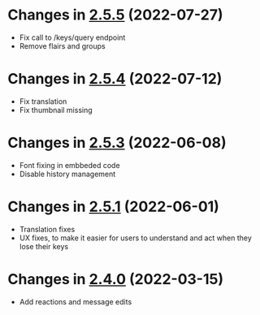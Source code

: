 # Changes in [2.5.5](https://github.com/tchapgouv/matrix-react-sdk/releases/tag/2.5.5-tchap) (2022-07-27)

-   Fix call to /keys/query endpoint
-   Remove flairs and groups

# Changes in [2.5.4](https://github.com/tchapgouv/matrix-react-sdk/releases/tag/2.5.4-tchap) (2022-07-12)

-   Fix translation
-   Fix thumbnail missing

# Changes in [2.5.3](https://github.com/tchapgouv/matrix-react-sdk/releases/tag/2.5.3-tchap) (2022-06-08)

-   Font fixing in embbeded code
-   Disable history management

# Changes in [2.5.1](https://github.com/tchapgouv/matrix-react-sdk/releases/tag/2.5.1-tchap) (2022-06-01)

-   Translation fixes
-   UX fixes, to make it easier for users to understand and act when they lose their keys

# Changes in [2.4.0](https://github.com/tchapgouv/matrix-react-sdk/releases/tag/2.4.0-tchap) (2022-03-15)

-   Add reactions and message edits
